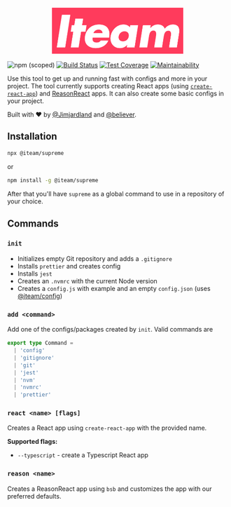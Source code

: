 <div align="center">
  <p>
    <img alt="Iteam Supreme" src="docs/iteam-supreme.png" width="300" />
  </p>
</div>

![npm (scoped)](https://img.shields.io/npm/v/@iteam/supreme)
[![Build Status](https://travis-ci.com/Iteam1337/supreme.svg?branch=master)](https://travis-ci.com/Iteam1337/supreme) [![Test Coverage](https://api.codeclimate.com/v1/badges/f43b4db75e264464c6d1/test_coverage)](https://codeclimate.com/github/Iteam1337/supreme/test_coverage) [![Maintainability](https://api.codeclimate.com/v1/badges/f43b4db75e264464c6d1/maintainability)](https://codeclimate.com/github/Iteam1337/supreme/maintainability)

Use this tool to get up and running fast with configs and more in your project.
The tool currently supports creating React apps (using [`create-react-app`](https://facebook.github.io/create-react-app)) and [ReasonReact](https://reasonml.github.io/reason-react/) apps. It can also create some basic configs in your project.

Built with ❤️ by [@Jimjardland](https://github.com/Jimjardland) and [@believer](https://github.com/believer).

## Installation

```bash
npx @iteam/supreme
```

or

```bash
npm install -g @iteam/supreme
```

After that you'll have `supreme` as a global command to use in a repository of your choice.

## Commands

### `init`

- Initializes empty Git repository and adds a `.gitignore`
- Installs `prettier` and creates config
- Installs `jest`
- Creates an `.nvmrc` with the current Node version
- Creates a `config.js` with example and an empty `config.json` (uses [@iteam/config](https://github.com/Iteam1337/config))

### `add <command>`

Add one of the configs/packages created by `init`. Valid commands are

```typescript
export type Command =
  | 'config'
  | 'gitignore'
  | 'git'
  | 'jest'
  | 'nvm'
  | 'nvmrc'
  | 'prettier'
```

### `react <name> [flags]`

Creates a React app using `create-react-app` with the provided name.

**Supported flags:**

- `--typescript` - create a Typescript React app

### `reason <name>`

Creates a ReasonReact app using `bsb` and customizes the app with our preferred
defaults.
